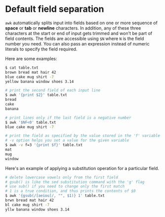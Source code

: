 # Default field separation

`awk` automatically splits input into fields based on one or more sequence of **space** or **tab** or **newline** characters. In addition, any of these three characters at the start or end of input gets trimmed and won't be part of field contents. The fields are accessible using `$N` where `N` is the field number you need. You can also pass an expression instead of numeric literals to specify the field required.

Here are some examples:

```bash
$ cat table.txt
brown bread mat hair 42
blue cake mug shirt -7
yellow banana window shoes 3.14

# print the second field of each input line
$ awk '{print $2}' table.txt
bread
cake
banana

# print lines only if the last field is a negative number
$ awk '$NF<0' table.txt
blue cake mug shirt -7

# print the field as specified by the value stored in the 'f' variable
# -v option helps you set a value for the given variable
$ awk -v f=3 '{print $f}' table.txt
mat
mug
window
```

Here's an example of applying a substitution operation for a particular field.

```bash
# delete lowercase vowels only from the first field
# gsub() is like the sed substitution command with the 'g' flag
# use sub() if you need to change only the first match
# 1 is a true condition, and thus prints the contents of $0
$ awk '{gsub(/[aeiou]/, "", $1)} 1' table.txt
brwn bread mat hair 42
bl cake mug shirt -7
yllw banana window shoes 3.14
```
